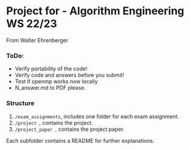 # Project for - Algorithm Engineering WS 22/23

From Walter Ehrenberger

### ToDo:

* Verify portability of the code!
* Verify code and answers before you submit!
* Test if openmp works now locally
* N_answer.md to PDF please.


### Structure

1. `/exam_assignments`, includes one folder for each exam assignment.
2. `/project `, contains the project.
3. `/project_paper `, contains the project paper.

Each subfolder contains a README for further explanations.